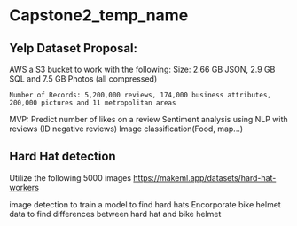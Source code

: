 # Capstone2_temp_name

## Yelp Dataset Proposal:
AWS a S3 bucket to work with the following: 
    Size: 2.66 GB JSON, 2.9 GB SQL and 7.5 GB Photos (all compressed)

    Number of Records: 5,200,000 reviews, 174,000 business attributes, 200,000 pictures and 11 metropolitan areas

MVP: Predict number of likes on a review
Sentiment analysis using NLP with reviews (ID negative reviews)
Image classification(Food, map...)



## Hard Hat detection
Utilize the following 5000 images
https://makeml.app/datasets/hard-hat-workers

image detection to train a model to find hard hats
Encorporate bike helmet data to find differences between hard hat and bike helmet
